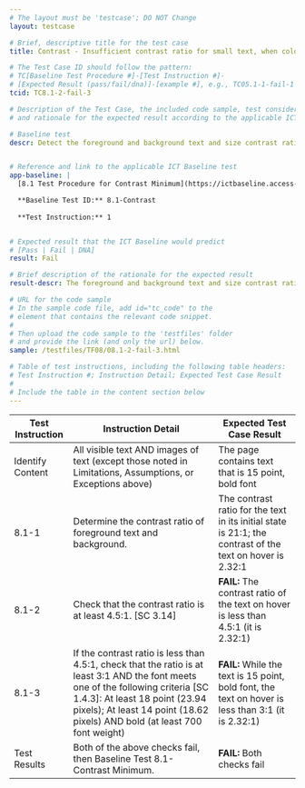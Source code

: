 ```yaml
---
# The layout must be 'testcase'; DO NOT Change
layout: testcase

# Brief, descriptive title for the test case
title: Contrast - Insufficient contrast ratio for small text, when color changes on hover/focus

# The Test Case ID should follow the pattern: 
# TC[Baseline Test Procedure #]-[Test Instruction #]-
# [Expected Result (pass/fail/dna)]-[example #], e.g., TC05.1-1-fail-1
tcid: TC8.1-2-fail-3

# Description of the Test Case, the included code sample, test considerations,
# and rationale for the expected result according to the applicable ICT

# Baseline test
descr: Detect the foreground and background text and size contrast ratio. Determine whether contrast ratio is sufficient. The text in the code sample provides sufficient contrast between the foreground and background in its initial state; however, the color of the heading changes on hover, which does not provide sufficient contrast ratio (2.32:1) between the text and the background.


# Reference and link to the applicable ICT Baseline test
app-baseline: |
  [8.1 Test Procedure for Contrast Minimum](https://ictbaseline.access-board.gov/08Contrast/#81-test-procedure-for-contrast-minimum)

  **Baseline Test ID:** 8.1-Contrast
    
  **Test Instruction:** 1


# Expected result that the ICT Baseline would predict
# [Pass | Fail | DNA]
result: Fail

# Brief description of the rationale for the expected result
result-descr: The foreground and background text and size contrast ratio in the code sample provide sufficient contrast in the initial state of the text; however, the color of the heading changes on hover, which does not provide sufficient contrast ratio (2.32:1) between the text and the background.

# URL for the code sample
# In the sample code file, add id="tc_code" to the 
# element that contains the relevant code snippet.
#
# Then upload the code sample to the 'testfiles' folder 
# and provide the link (and only the url) below.
sample: /testfiles/TF08/08.1-2-fail-3.html 

# Table of test instructions, including the following table headers: 
# Test Instruction #; Instruction Detail; Expected Test Case Result
#
# Include the table in the content section below
---
```

| Test Instruction | Instruction Detail | Expected Test Case Result |
|------------------|--------------------|---------------------------|
| Identify Content | All visible text AND images of text (except those noted in Limitations, Assumptions, or Exceptions above) | The page contains text that is 15 point, bold font |
| 8.1-1| Determine the contrast ratio of foreground text and background. | The contrast ratio for the text in its initial state is 21:1; the contrast of the text on hover is 2.32:1 | 
| 8.1-2| Check that the contrast ratio is at least 4.5:1. [SC 3.14] | **FAIL:** The contrast ratio of the text on hover is less than 4.5:1 (it is 2.32:1) |
| 8.1-3| If the contrast ratio is less than 4.5:1, check that the ratio is at least 3:1 AND the font meets one of the following criteria [SC 1.4.3]: At least 18 point (23.94 pixels); At least 14 point (18.62 pixels) AND bold (at least 700 font weight) | **FAIL:** While the text is 15 point, bold font, the text on hover is less than 3:1 (it is 2.32:1) |
| Test Results | Both of the above checks fail, then Baseline Test 8.1-Contrast Minimum.  | **FAIL:** Both checks fail |